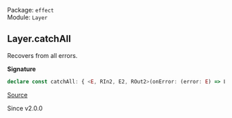 Package: `effect`<br />
Module: `Layer`<br />

## Layer.catchAll

Recovers from all errors.

**Signature**

```ts
declare const catchAll: { <E, RIn2, E2, ROut2>(onError: (error: E) => Layer<ROut2, E2, RIn2>): <RIn, ROut>(self: Layer<ROut, E, RIn>) => Layer<ROut & ROut2, E2, RIn2 | RIn>; <RIn, E, ROut, RIn2, E2, ROut2>(self: Layer<ROut, E, RIn>, onError: (error: E) => Layer<ROut2, E2, RIn2>): Layer<ROut & ROut2, E2, RIn | RIn2>; }
```

[Source](https://github.com/Effect-TS/effect/tree/main/packages/effect/src/Layer.ts#L222)

Since v2.0.0